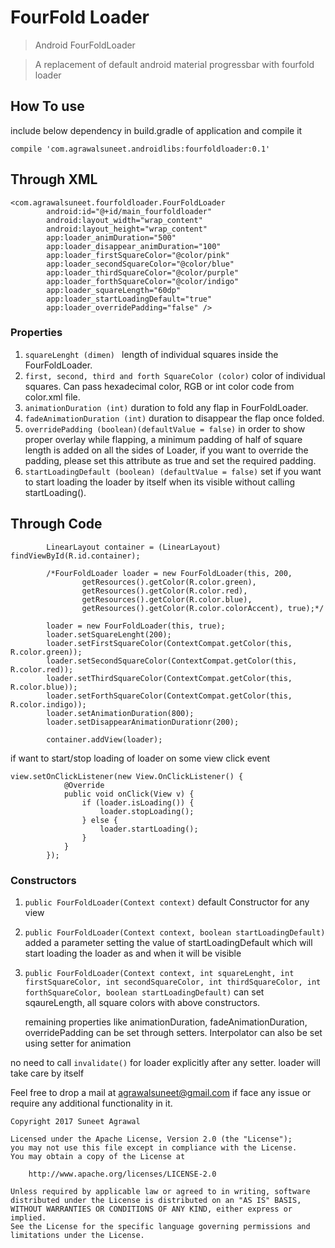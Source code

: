 # FourFold Loader
> Android FourFoldLoader

> A replacement of default android material progressbar with fourfold loader




## How To use
include below dependency in build.gradle of application and compile it
```
compile 'com.agrawalsuneet.androidlibs:fourfoldloader:0.1'
```

## Through XML
```
<com.agrawalsuneet.fourfoldloader.FourFoldLoader
        android:id="@+id/main_fourfoldloader"
        android:layout_width="wrap_content"
        android:layout_height="wrap_content"
        app:loader_animDuration="500"
        app:loader_disappear_animDuration="100"
        app:loader_firstSquareColor="@color/pink"
        app:loader_secondSquareColor="@color/blue"
        app:loader_thirdSquareColor="@color/purple"
        app:loader_forthSquareColor="@color/indigo"
        app:loader_squareLength="60dp"
        app:loader_startLoadingDefault="true"
        app:loader_overridePadding="false" />
```

### Properties
1. `squareLenght (dimen) `
   length of individual squares inside the FourFoldLoader.
2. `first, second, third and forth SquareColor (color)`
   color of individual squares. Can pass hexadecimal color, 
   RGB or int color code from color.xml file.
3. `animationDuration (int)`
   duration to fold any flap in FourFoldLoader.
4. `fadeAnimationDuration (int)`
   duration to disappear the flap once folded.
5. `overridePadding (boolean)(defaultValue = false)`
   in order to show proper overlay while flapping, 
   a minimum padding of half of square length is added on all the sides of Loader, 
   if you want to override the padding, 
   please set this attribute as true and set the required padding.
6. `startLoadingDefault (boolean) (defaultValue = false)`
   set if you want to start loading the loader by itself 
   when its visible without calling startLoading().

##  Through Code
```
        LinearLayout container = (LinearLayout) findViewById(R.id.container);

        /*FourFoldLoader loader = new FourFoldLoader(this, 200,
                getResources().getColor(R.color.green),
                getResources().getColor(R.color.red),
                getResources().getColor(R.color.blue),
                getResources().getColor(R.color.colorAccent), true);*/

        loader = new FourFoldLoader(this, true);
        loader.setSquareLenght(200);
        loader.setFirstSquareColor(ContextCompat.getColor(this, R.color.green));
        loader.setSecondSquareColor(ContextCompat.getColor(this, R.color.red));
        loader.setThirdSquareColor(ContextCompat.getColor(this, R.color.blue));
        loader.setForthSquareColor(ContextCompat.getColor(this, R.color.indigo));
        loader.setAnimationDuration(800);
        loader.setDisappearAnimationDurationr(200);

        container.addView(loader);
```

if want to start/stop loading of loader on some view click event
```
view.setOnClickListener(new View.OnClickListener() {
            @Override
            public void onClick(View v) {
                if (loader.isLoading()) {
                    loader.stopLoading();
                } else {
                    loader.startLoading();
                }
            }
        });

```

### Constructors 
1. `public FourFoldLoader(Context context)`
   default Constructor for any view

2. `public FourFoldLoader(Context context, boolean startLoadingDefault) `
   added a parameter setting the value of startLoadingDefault 
   which will start loading the loader as and when it will be
   visible

3. `public FourFoldLoader(Context context, int squareLenght, int firstSquareColor,
                          int secondSquareColor, int thirdSquareColor,
                          int forthSquareColor, boolean startLoadingDefault)`
   can set sqaureLength, all square colors with above constructors.
   
   remaining properties like animationDuration, fadeAnimationDuration,
   overridePadding can be set through setters.
   Interpolator can also be set using setter for animation
   
  no need to call `invalidate()` for loader explicitly after any setter. 
  loader will take care by itself




Feel free to drop a mail at agrawalsuneet@gmail.com if face any issue or require any additional functionality in it.

```
Copyright 2017 Suneet Agrawal

Licensed under the Apache License, Version 2.0 (the "License");
you may not use this file except in compliance with the License.
You may obtain a copy of the License at

    http://www.apache.org/licenses/LICENSE-2.0

Unless required by applicable law or agreed to in writing, software
distributed under the License is distributed on an "AS IS" BASIS,
WITHOUT WARRANTIES OR CONDITIONS OF ANY KIND, either express or implied.
See the License for the specific language governing permissions and
limitations under the License.
```
